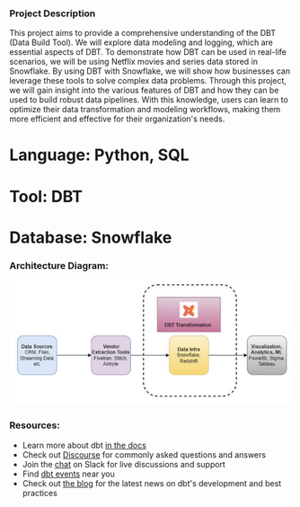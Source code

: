 ### Project Description

This project aims to provide a comprehensive understanding of the DBT (Data Build Tool). We will explore data modeling and logging, which are essential aspects of DBT. To demonstrate how DBT can be used in real-life scenarios, we will be using Netflix movies and series data stored in Snowflake. By using DBT with Snowflake, we will show how businesses can leverage these tools to solve complex data problems. Through this project, we will gain insight into the various features of DBT and how they can be used to build robust data pipelines. With this knowledge, users can learn to optimize their data transformation and modeling workflows, making them more efficient and effective for their organization's needs.

# Language: Python, SQL
# Tool: DBT
# Database: Snowflake

### Architecture Diagram:

![alt text](image.png)

### Resources:
- Learn more about dbt [in the docs](https://docs.getdbt.com/docs/introduction)
- Check out [Discourse](https://discourse.getdbt.com/) for commonly asked questions and answers
- Join the [chat](https://community.getdbt.com/) on Slack for live discussions and support
- Find [dbt events](https://events.getdbt.com) near you
- Check out [the blog](https://blog.getdbt.com/) for the latest news on dbt's development and best practices
